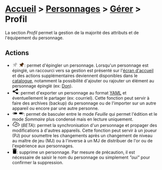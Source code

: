 # [Accueil](..) > [Personnages](character.md) > [Gérer](character-details.md) > Profil

La section _Profil_ permet la gestion de la majorité des attributs et de l'équipement du personnage.

## Actions

* ![](../../images/icons/pinned-off.png) ![](../../images/icons/pinned-on.png): permet d'épingler
un personnage. Lorsqu'un personnage est épinglé, un raccourci vers sa gestion est présenté sur 
l'[écran d'accueil](..) et des actions supplémentaires deviennent disponibles dans le [catalogue](../navigation/README.md),
notamment la possibilité d'ajouter ou rajouter un élément au personnage épinglé (ex: [Don](../catalog/feat-details.md)).
* ![](../../images/icons/share.png): permet d'exporter un personnage au format [YAML](https://fr.wikipedia.org/wiki/YAML)
et éventuellement le partager (ex: courriel). Cette fonction peut servir à faire des archives (backup)
du personnage ou de l'importer sur un autre appareil ou encore par une autre personne.
* ![](../../images/icons/mode1.png) ![](../../images/icons/mode2.png): permet de basculer entre le 
mode _Feuille_ qui permet l'édition et le mode _Sommaire_ plus condensé mais en lecture uniquement.
* ![](../../images/icons/sync.png) (_BETA_): permet la synchronisation d'un personnage et propager
des modifications à d'autres appareils. Cette fonction peut servir à un joueur (PJ) pour soumettre 
les changements après un changement de niveau au maître de jeu (MJ) ou à l'inverse à un MJ de 
distribuer de l'or ou de l'expérience aux personnages.
* ![](../../images/icons/delete.png): supprime un personnage. Par mesure de précaution, il est 
nécessaire de saisir le nom du personnage ou simplement _"oui"_ pour confirmer la suppression.  